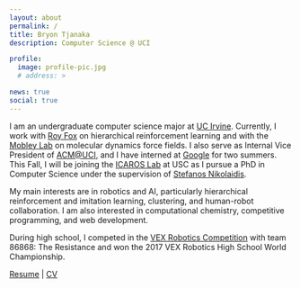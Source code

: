 ```yaml
---
layout: about
permalink: /
title: Bryon Tjanaka
description: Computer Science @ UCI

profile:
  image: profile-pic.jpg
  # address: >

news: true
social: true
---
```


I am an undergraduate computer science major at [UC Irvine](https://uci.edu/).
Currently, I work with [Roy Fox](https://royf.org/) on hierarchical
reinforcement learning and with the [Mobley Lab](https://mobleylab.org/) on
molecular dynamics force fields. I also serve as Internal Vice President of
[ACM@UCI](http://acm-uci.org/), and I have interned at
[Google](https://google.com) for two summers. This Fall, I will be
joining the [ICAROS Lab](http://icaros.usc.edu) at USC as I pursue a PhD in
Computer Science under the supervision of
[Stefanos Nikolaidis](https://stefanosnikolaidis.net).

My main interests are in robotics and AI, particularly hierarchical
reinforcement and imitation learning, clustering, and human-robot collaboration.
I am also interested in computational chemistry, competitive programming, and
web development.

During high school, I competed in the
[VEX Robotics Competition](https://en.wikipedia.org/wiki/VEX_Robotics_Competition)
with team 86868: The Resistance and won the 2017 VEX Robotics High School World
Championship.

[Resume](/assets/pdf/btjanaka-resume.pdf) \| [CV](/assets/pdf/btjanaka-cv.pdf)

<!-- Konami Code -->
<script type="text/javascript" src="/assets/js/konami.js"></script>
<script type="text/javascript">
let konami = new Konami(function() { alert('Konami Code!')});
</script>
